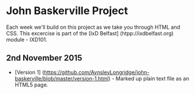 John Baskerville Project
========================

Each week we'll build on this project as we take you through HTML and CSS. This excercise is part of the [IxD Belfast] (htpp://ixdbelfast.org) module - IXD101.

2nd November 2015
-----------------
+ [Version 1] (https://github.com/AynsleyLongridge/john-baskerville/blob/master/version-1.html) - Marked up plain text file as an HTML5 page.
